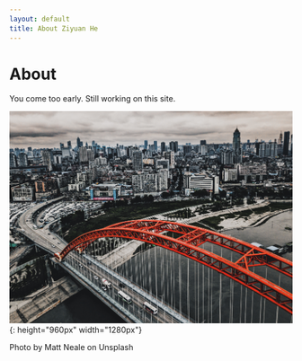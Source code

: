 ```yaml
---
layout: default
title: About Ziyuan He
---
```

# About
You come too early. Still working on this site.

![wuhan, China](/images/matt-neale-399785-unsplash.jpg){: height="960px" width="1280px"}

Photo by Matt Neale on Unsplash

